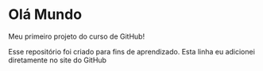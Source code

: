 # Olá Mundo
 Meu primeiro projeto do curso de GitHub!

 Esse repositório foi criado para fins de aprendizado.
 Esta linha eu adicionei diretamente no site do GitHub
